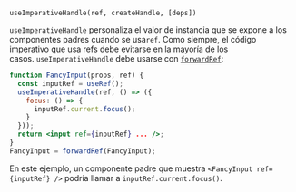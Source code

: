 ```
useImperativeHandle(ref, createHandle, [deps])
```

`useImperativeHandle` personaliza el valor de instancia que se expone a los componentes padres cuando se usa`ref`. Como siempre, el código imperativo que usa refs debe evitarse en la mayoría de los casos. `useImperativeHandle` debe usarse con [`forwardRef`](https://es.reactjs.org/docs/react-api.html#reactforwardref):

```jsx
function FancyInput(props, ref) {
  const inputRef = useRef();
  useImperativeHandle(ref, () => ({
    focus: () => {
      inputRef.current.focus();
    }
  }));
  return <input ref={inputRef} ... />;
}
FancyInput = forwardRef(FancyInput);
```

En este ejemplo, un componente padre que muestra `<FancyInput ref={inputRef} />` podría llamar a `inputRef.current.focus()`.

### [](https://es.reactjs.org/docs/hooks-reference.html#uselayouteffect)`   `